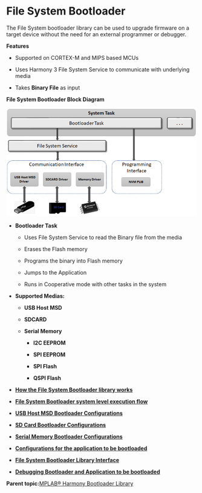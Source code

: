 # File System Bootloader

The File System bootloader library can be used to upgrade firmware on a target device without the need for an external programmer or debugger.

**Features**

-   Supported on CORTEX-M and MIPS based MCUs

-   Uses Harmony 3 File System Service to communicate with underlying media

-   Takes **Binary File** as input


**File System Bootloader Block Diagram**

![fs_bootloader_block_diagram](GUID-E751C188-AC68-42B7-BBF0-844112F815BF-low.png)

-   **Bootloader Task**

    -   Uses File System Service to read the Binary file from the media

    -   Erases the Flash memory

    -   Programs the binary into Flash memory

    -   Jumps to the Application

    -   Runs in Cooperative mode with other tasks in the system

-   **Supported Medias:**

    -   **USB Host MSD**

    -   **SDCARD**

    -   **Serial Memory**

        -   **I2C EEPROM**

        -   **SPI EEPROM**

        -   **SPI Flash**

        -   **QSPI Flash**


-   **[How the File System Bootloader library works](GUID-90369DFF-8F80-4CB1-9536-FD4A4EA4B0DD.md)**  

-   **[File System Bootloader system level execution flow](GUID-BF0771C3-3A36-4B29-9CD4-E9D7F6EC193F.md)**  

-   **[USB Host MSD Bootloader Configurations](GUID-D70E2C74-59C6-4741-9FCA-CD7EBF5AED80.md)**  

-   **[SD Card Bootloader Configurations](GUID-7325E59D-D429-4305-9AFC-5BE10EE38EE2.md)**  

-   **[Serial Memory Bootloader Configurations](GUID-2A66A563-5A79-49DA-AE0F-90CA19F807EA.md)**  

-   **[Configurations for the application to be bootloaded](GUID-81FF31CA-1770-4876-8AAB-FA0015038359.md)**  

-   **[File System Bootloader Library Interface](GUID-A1E794F4-0659-4283-AF6A-3642708A0F7D.md)**  

-   **[Debugging Bootloader and Application to be bootloaded](GUID-E3F876E5-BE9E-426E-8DC4-E03EF71E8605.md)**  


**Parent topic:**[MPLAB® Harmony Bootloader Library](GUID-21B27208-104A-468D-8F94-F58D432AB08C.md)

